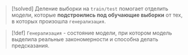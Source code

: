 
> [!solved] 
> Деление выборки на `train/test` помогает отделить модели, которые **подстроились под обучающие выборки** от тех, в которых произошла `генерализация`.
> 

> [!def] 
> `Генерализация` - состояние модели, при котором модель выделила реальные закономерности и способна делать предсказания.



